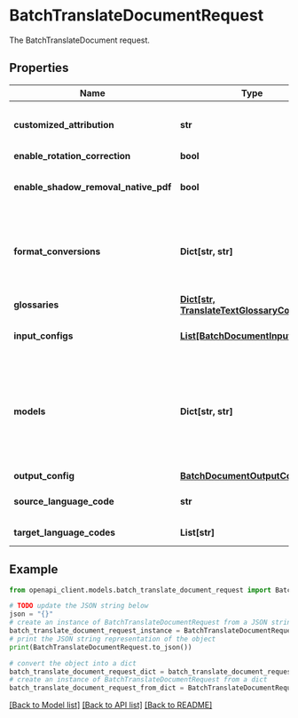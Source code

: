 # BatchTranslateDocumentRequest

The BatchTranslateDocument request.

## Properties

Name | Type | Description | Notes
------------ | ------------- | ------------- | -------------
**customized_attribution** | **str** | Optional. This flag is to support user customized attribution. If not provided, the default is &#x60;Machine Translated by Google&#x60;. Customized attribution should follow rules in https://cloud.google.com/translate/attribution#attribution_and_logos | [optional] 
**enable_rotation_correction** | **bool** | Optional. If true, enable auto rotation correction in DVS. | [optional] 
**enable_shadow_removal_native_pdf** | **bool** | Optional. If true, use the text removal server to remove the shadow text on background image for native pdf translation. Shadow removal feature can only be enabled when is_translate_native_pdf_only: false &amp;&amp; pdf_native_only: false | [optional] 
**format_conversions** | **Dict[str, str]** | Optional. File format conversion map to be applied to all input files. Map&#39;s key is the original mime_type. Map&#39;s value is the target mime_type of translated documents. Supported file format conversion includes: - &#x60;application/pdf&#x60; to &#x60;application/vnd.openxmlformats-officedocument.wordprocessingml.document&#x60; If nothing specified, output files will be in the same format as the original file. | [optional] 
**glossaries** | [**Dict[str, TranslateTextGlossaryConfig]**](TranslateTextGlossaryConfig.md) | Optional. Glossaries to be applied. It&#39;s keyed by target language code. | [optional] 
**input_configs** | [**List[BatchDocumentInputConfig]**](BatchDocumentInputConfig.md) | Required. Input configurations. The total number of files matched should be &lt;&#x3D; 100. The total content size to translate should be &lt;&#x3D; 100M Unicode codepoints. The files must use UTF-8 encoding. | [optional] 
**models** | **Dict[str, str]** | Optional. The models to use for translation. Map&#39;s key is target language code. Map&#39;s value is the model name. Value can be a built-in general model, or an AutoML Translation model. The value format depends on model type: - AutoML Translation models: &#x60;projects/{project-number-or-id}/locations/{location-id}/models/{model-id}&#x60; - General (built-in) models: &#x60;projects/{project-number-or-id}/locations/{location-id}/models/general/nmt&#x60;, If the map is empty or a specific model is not requested for a language pair, then default google model (nmt) is used. | [optional] 
**output_config** | [**BatchDocumentOutputConfig**](BatchDocumentOutputConfig.md) |  | [optional] 
**source_language_code** | **str** | Required. The BCP-47 language code of the input document if known, for example, \&quot;en-US\&quot; or \&quot;sr-Latn\&quot;. Supported language codes are listed in [Language Support](https://cloud.google.com/translate/docs/languages). | [optional] 
**target_language_codes** | **List[str]** | Required. The BCP-47 language code to use for translation of the input document. Specify up to 10 language codes here. | [optional] 

## Example

```python
from openapi_client.models.batch_translate_document_request import BatchTranslateDocumentRequest

# TODO update the JSON string below
json = "{}"
# create an instance of BatchTranslateDocumentRequest from a JSON string
batch_translate_document_request_instance = BatchTranslateDocumentRequest.from_json(json)
# print the JSON string representation of the object
print(BatchTranslateDocumentRequest.to_json())

# convert the object into a dict
batch_translate_document_request_dict = batch_translate_document_request_instance.to_dict()
# create an instance of BatchTranslateDocumentRequest from a dict
batch_translate_document_request_from_dict = BatchTranslateDocumentRequest.from_dict(batch_translate_document_request_dict)
```
[[Back to Model list]](../README.md#documentation-for-models) [[Back to API list]](../README.md#documentation-for-api-endpoints) [[Back to README]](../README.md)


